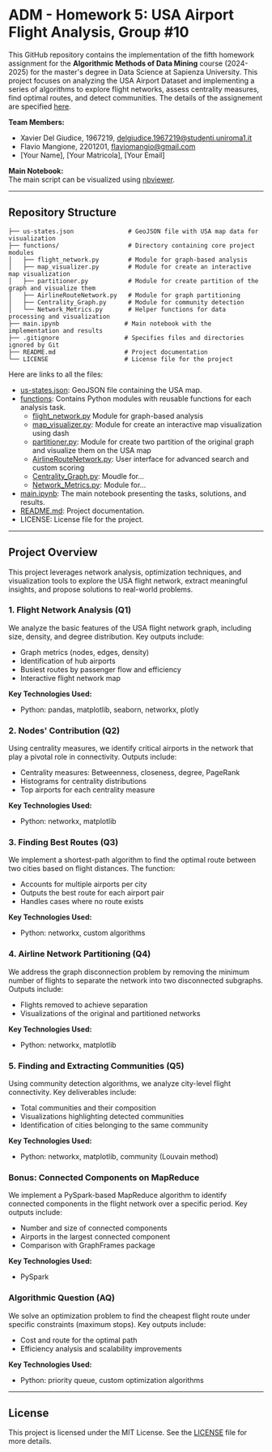 # ADM - Homework 5: USA Airport Flight Analysis, Group #10

This GitHub repository contains the implementation of the fifth homework assignment for the **Algorithmic Methods of Data Mining** course (2024-2025) for the master's degree in Data Science at Sapienza University. This project focuses on analyzing the USA Airport Dataset and implementing a series of algorithms to explore flight networks, assess centrality measures, find optimal routes, and detect communities. The details of the assignement are specified [here](https://github.com/Sapienza-University-Rome/ADM/tree/master/2024/Homework_5).

**Team Members:**
- Xavier Del Giudice, 1967219, delgiudice.1967219@studenti.uniroma1.it
- Flavio Mangione, 2201201, flaviomangio@gmail.com
- [Your Name], [Your Matricola], [Your Email]

**Main Notebook:**  
The main script can be visualized using [nbviewer]().

---

## Repository Structure

```plaintext
├── us-states.json               # GeoJSON file with USA map data for visualization
├── functions/                   # Directory containing core project modules
│   ├── flight_network.py        # Module for graph-based analysis
│   ├── map_visualizer.py        # Module for create an interactive map visualization
│   ├── partitioner.py           # Module for create partition of the graph and visualize them
│   ├── AirlineRouteNetwork.py   # Module for graph partitioning
│   ├── Centrality_Graph.py      # Module for community detection
│   └── Network_Metrics.py       # Helper functions for data processing and visualization
├── main.ipynb                  # Main notebook with the implementation and results
├── .gitignore                  # Specifies files and directories ignored by Git
├── README.md                   # Project documentation
└── LICENSE                     # License file for the project
```

Here are links to all the files:

* [us-states.json](us-states.json): GeoJSON file containing the USA map.
* [functions](functions/): Contains Python modules with reusable functions for each analysis task.
  * [flight_network.py](functions/flight_network.py) Module for graph-based analysis
  * [map_visualizer.py](functions/map_visualizer.py): Module for create an interactive map visualization using dash
  * [partitioner.py](functions/partitioner.py): Module for create two partition of the original graph and visualize them on the USA map
  * [AirlineRouteNetwork.py](functions/AirlineRouteNetwork.py): User interface for advanced search and custom scoring
  * [Centrality_Graph.py](functions/Centrality_Graph.py): Moudle for...
  * [Network_Metrics.py](functions/Network_Metrics.py): Module for...
* [main.ipynb](main.ipynb): The main notebook presenting the tasks, solutions, and results.  
* [README.md](README.md): Project documentation.  
* LICENSE: License file for the project.

---

## Project Overview

This project leverages network analysis, optimization techniques, and visualization tools to explore the USA flight network, extract meaningful insights, and propose solutions to real-world problems.

### 1. Flight Network Analysis (Q1)
We analyze the basic features of the USA flight network graph, including size, density, and degree distribution. Key outputs include:  
- Graph metrics (nodes, edges, density)  
- Identification of hub airports  
- Busiest routes by passenger flow and efficiency  
- Interactive flight network map

**Key Technologies Used:**  
- Python: pandas, matplotlib, seaborn, networkx, plotly  

### 2. Nodes' Contribution (Q2)
Using centrality measures, we identify critical airports in the network that play a pivotal role in connectivity. Outputs include:  
- Centrality measures: Betweenness, closeness, degree, PageRank  
- Histograms for centrality distributions  
- Top airports for each centrality measure

**Key Technologies Used:**  
- Python: networkx, matplotlib  

### 3. Finding Best Routes (Q3)
We implement a shortest-path algorithm to find the optimal route between two cities based on flight distances. The function:  
- Accounts for multiple airports per city  
- Outputs the best route for each airport pair  
- Handles cases where no route exists

**Key Technologies Used:**  
- Python: networkx, custom algorithms  

### 4. Airline Network Partitioning (Q4)
We address the graph disconnection problem by removing the minimum number of flights to separate the network into two disconnected subgraphs. Outputs include:  
- Flights removed to achieve separation  
- Visualizations of the original and partitioned networks  

**Key Technologies Used:**  
- Python: networkx, matplotlib  

### 5. Finding and Extracting Communities (Q5)
Using community detection algorithms, we analyze city-level flight connectivity. Key deliverables include:  
- Total communities and their composition  
- Visualizations highlighting detected communities  
- Identification of cities belonging to the same community  

**Key Technologies Used:**  
- Python: networkx, matplotlib, community (Louvain method)  

### Bonus: Connected Components on MapReduce
We implement a PySpark-based MapReduce algorithm to identify connected components in the flight network over a specific period. Key outputs include:  
- Number and size of connected components  
- Airports in the largest connected component  
- Comparison with GraphFrames package

**Key Technologies Used:**  
- PySpark  

### Algorithmic Question (AQ)
We solve an optimization problem to find the cheapest flight route under specific constraints (maximum stops). Key outputs include:  
- Cost and route for the optimal path  
- Efficiency analysis and scalability improvements  

**Key Technologies Used:**  
- Python: priority queue, custom optimization algorithms  

---

## License

This project is licensed under the MIT License. See the [LICENSE](LICENSE) file for more details.
